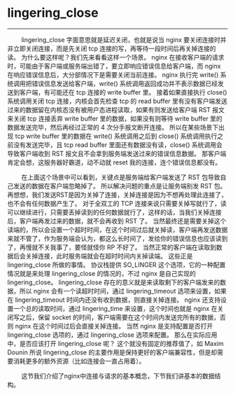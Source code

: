 # lingering_close
***

&emsp;&emsp;
lingering_close 字面意思就是延迟关闭，也就是说当 nginx 要关闭连接时并非立即关闭连接，而是先关闭 tcp 连接的写，再等待一段时间后再关掉连接的读。
为什么要这样呢？我们先来看看这样一个场景。
nginx 在接收客户端的请求时，可能由于客户端或服务端出错了，要立即响应错误信息给客户端，而 nginx 在响应错误信息后，大分部情况下是需要关闭当前连接。
nginx 执行完 write() 系统调用把错误信息发送给客户端，write() 系统调用返回成功并不表示数据已经发送到客户端，有可能还在 tcp 连接的 write buffer 里。
接着如果直接执行 close() 系统调用关闭 tcp 连接，内核会首先检查 tcp 的 read buffer 里有没有客户端发送过来的数据留在内核态没有被用户态进程读取，如果有则发送给客户端 RST 报文来关闭 tcp 连接丢弃 write buffer 里的数据，如果没有则等待 write buffer 里的数据发送完毕，然后再经过正常的 4 次分手报文断开连接。
所以在某些场景下出现 tcp write buffer 里的数据在 write() 系统调用之后到 close() 系统调用执行之前没有发送完毕，且 tcp read buffer 里面还有数据没有读，close() 系统调用会导致客户端收到 RST 报文且不会拿到服务端发送过来的错误信息数据。
那客户端肯定会想，这服务器好霸道，动不动就 reset 我的连接，连个错误信息都没有。

&emsp;&emsp;
在上面这个场景中可以看到，关键点是服务端给客户端发送了 RST 包导致自己发送的数据在客户端忽略掉了。
所以解决问题的重点是让服务端别发 RST 包。
再想想，我们发送RST是因为关掉了连接，关掉连接是因为不想再处理此连接了，也不会有任何数据产生了。
对于全双工的 TCP 连接来说只需要关掉写就行了，读可以继续进行，只需要丢掉读到的任何数据就行了，这样的话，当我们关掉连接后，客户端再发过来的数据，就不会再收到 RST 了。
当然最终还是需要关掉这个读端的，所以会设置一个超时时间，在这个时间过后就关掉读，客户端再发送数据来就不管了，作为服务端会认为，都这么长时间了，发给你的错误信息也应该读到了，再慢就不关我事了，要怪就怪你 RP 不好了。
当然正常的客户端在读取到数据后会关掉连接，此时服务端就会在超时时间内关掉读端。
这些正是 lingering_close 所做的事情。
协议栈提供 SO_LINGER 这个选项，它的一种配置情况就是来处理 lingering_close 的情况的，不过 nginx 是自己实现的 lingering_close。
lingering_close 存在的意义就是来读取剩下的客户端发来的数据，所以 nginx 会有一个读超时时间，通过 lingering_timeout 选项来设置，如果在 lingering_timeout 时间内还没有收到数据，则直接关掉连接。
nginx 还支持设置一个总的读取时间，通过 lingering_time 来设置，这个时间也就是 nginx 在关闭写之后，保留 socket 的时间，客户端需要在这个时间内发送完所有的数据，否则 nginx 在这个时间过后会直接关掉连接。
当然 nginx 是支持配置是否打开 lingering_close 选项的，通过 lingering_close 选项来配置。
那么在实际应用中，是否应该打开 lingering_close 呢？
这个就没有固定的推荐值了，如 Maxim Dounin 所说 lingering_close 的主要作用是保持更好的客户端兼容性，但是却需要消耗更多的额外资源（比如连接会一直占用着）。

&emsp;&emsp;
这节我们介绍了nginx中连接与请求的基本概念，下节我们讲基本的数据结构。